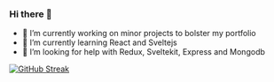 ### Hi there 👋

- 🔭 I’m currently working on minor projects to bolster my portfolio
- 🌱 I’m currently learning React and Sveltejs
- 🤔 I’m looking for help with Redux, Sveltekit, Express and Mongodb

[![GitHub Streak](https://github-readme-streak-stats.herokuapp.com/?user=DenverCoder1)](https://git.io/streak-stats)
